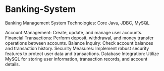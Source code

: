 # Banking-System
Banking Management System
Technologies: Core Java, JDBC, MySQL

Account Management: Create, update, and manage user accounts.
Financial Transactions: Perform deposit, withdrawal, and money transfer operations between accounts.
Balance Inquiry: Check account balances and transaction history.
Security Measures: Implement robust security features to protect user data and transactions.
Database Integration: Utilize MySQL for storing user information, transaction records, and account details.
